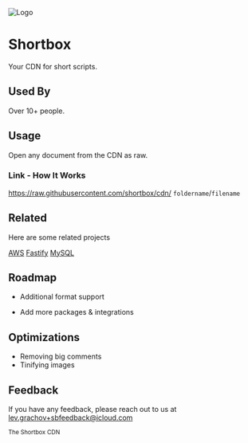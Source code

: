 
![Logo](https://raw.githubusercontent.com/shortbox/cdn/39eaf684d30476bfd9a17ba28cd588f3ca0b471a/shortbox.png)


# Shortbox

Your CDN for short scripts.

## Used By

Over 10+ people.

## Usage

Open any document from the CDN as raw.

### Link - How It Works

https://raw.githubusercontent.com/shortbox/cdn/ `foldername`/`filename`
## Related

Here are some related projects

[AWS](https://aws.amazon.com)
[Fastify](https://fastify.dev)
[MySQL](https://www.mysql.com)

## Roadmap

- Additional format support

- Add more packages & integrations


## Optimizations

- Removing big comments
- Tinifying images
## Feedback

If you have any feedback, please reach out to us at lev.grachov+sbfeedback@icloud.com

<sub>The Shortbox CDN<sub>
